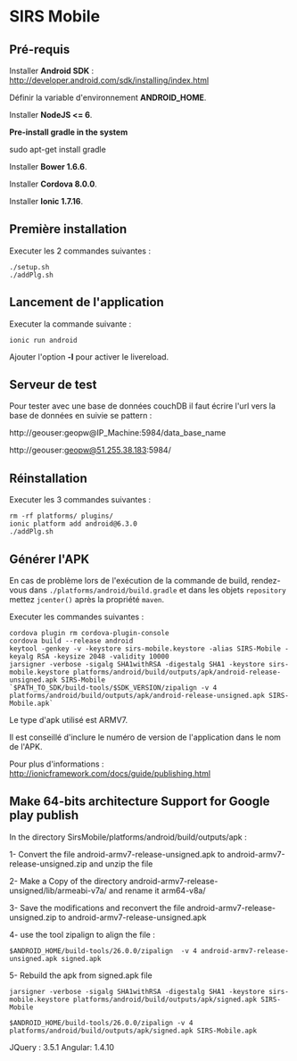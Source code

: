 # SIRS Mobile

## Pré-requis

Installer **Android SDK** : http://developer.android.com/sdk/installing/index.html

Définir la variable d'environnement **ANDROID_HOME**.

Installer **NodeJS <= 6**.

**Pre-install gradle in the system** 

sudo apt-get install gradle

Installer **Bower 1.6.6**.

Installer **Cordova 8.0.0**.

Installer **Ionic 1.7.16**.



## Première installation

Executer les 2 commandes suivantes :

```
./setup.sh
./addPlg.sh
```

## Lancement de l'application

Executer la commande suivante :

```
ionic run android
```

Ajouter l'option **-l** pour activer le livereload.

## Serveur de test

Pour tester avec une base de données couchDB il faut écrire l'url vers la base de données en suivie se pattern :

http://geouser:geopw@IP_Machine:5984/data_base_name

http://geouser:geopw@51.255.38.183:5984/

## Réinstallation

Executer les 3 commandes suivantes :

```
rm -rf platforms/ plugins/
ionic platform add android@6.3.0
./addPlg.sh
```

## Générer l'APK

En cas de problème lors de l'exécution de la commande de build, rendez-vous dans `./platforms/android/build.gradle` et dans les objets `repository` mettez `jcenter()` après la propriété `maven`.

Executer les commandes suivantes :

```
cordova plugin rm cordova-plugin-console
cordova build --release android
keytool -genkey -v -keystore sirs-mobile.keystore -alias SIRS-Mobile -keyalg RSA -keysize 2048 -validity 10000
jarsigner -verbose -sigalg SHA1withRSA -digestalg SHA1 -keystore sirs-mobile.keystore platforms/android/build/outputs/apk/android-release-unsigned.apk SIRS-Mobile
`$PATH_TO_SDK/build-tools/$SDK_VERSION/zipalign -v 4 platforms/android/build/outputs/apk/android-release-unsigned.apk SIRS-Mobile.apk`
```

Le type d'apk utilisé est ARMV7.

Il est conseillé d'inclure le numéro de version de l'application dans le nom de l'APK.

Pour plus d'informations : http://ionicframework.com/docs/guide/publishing.html

## Make 64-bits architecture Support for Google play publish

In the directory SirsMobile/platforms/android/build/outputs/apk :

1- Convert the file android-armv7-release-unsigned.apk to android-armv7-release-unsigned.zip and unzip the file

2- Make a Copy of the directory android-armv7-release-unsigned/lib/armeabi-v7a/ and rename it arm64-v8a/

3- Save the modifications and reconvert the file android-armv7-release-unsigned.zip to android-armv7-release-unsigned.apk

4- use the tool zipalign to align the file :

```  
$ANDROID_HOME/build-tools/26.0.0/zipalign  -v 4 android-armv7-release-unsigned.apk signed.apk  
``` 

5- Rebuild the apk from signed.apk file 
```
jarsigner -verbose -sigalg SHA1withRSA -digestalg SHA1 -keystore sirs-mobile.keystore platforms/android/build/outputs/apk/signed.apk SIRS-Mobile

$ANDROID_HOME/build-tools/26.0.0/zipalign -v 4 platforms/android/build/outputs/apk/signed.apk SIRS-Mobile.apk

```


JQuery : 3.5.1
Angular: 1.4.10
